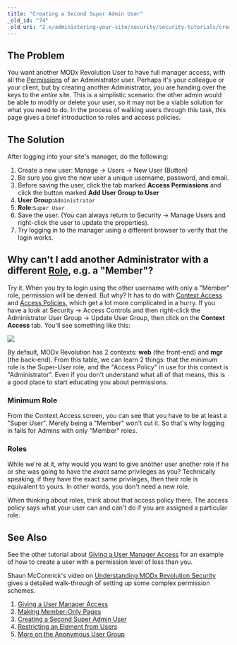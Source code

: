 ```yaml
---
title: "Creating a Second Super Admin User"
_old_id: "74"
_old_uri: "2.x/administering-your-site/security/security-tutorials/creating-a-second-super-admin-user"
---
```


The Problem
-----------

You want another MODx Revolution User to have full manager access, with all the [Permissions](administering-your-site/security/policies/permissions "Permissions") of an Administrator user. Perhaps it's your colleague or your client, but by creating another Administrator, you are handing over the keys to the _entire_ site. This is a simplistic scenario: the other admin would be able to modify or delete your user, so it may not be a viable solution for what you need to do. In the process of walking users through this task, this page gives a brief introduction to roles and access policies.

The Solution
------------

After logging into your site's manager, do the following:

1. Create a new user: Manage -> Users -> New User (Button)
2. Be sure you give the new user a unique username, password, and email.
3. Before saving the user, click the tab marked **Access Permissions** and click the button marked **Add User Group to User**
  1. **User Group:**`Administrator`
  2. **Role:**`Super User`
4. Save the user. (You can always return to Security -> Manage Users and right-click the user to update the properties).
5. Try logging in to the manager using a different browser to verify that the login works.

Why can't I add another Administrator with a different [Role](administering-your-site/security/roles "Roles"), e.g. a "Member"?
-----------------------------------------------------------------------------------------------------------------------------------------------

Try it. When you try to login using the other username with only a "Member" role, permission will be denied. But why? It has to do with [Context Access](administering-your-site/contexts "Contexts") and [Access Policies](administering-your-site/security/policies "Policies"), which get a lot more complicated in a hurry. If you have a look at Security -> Access Controls and then right-click the Administrator User Group -> Update User Group, then click on the **Context Access** tab. You'll see something like this:

![](/download/attachments/33226828/User-Group-Perms.jpg?version=1&modificationDate=1287981106000)

By default, MODx Revolution has 2 contexts: **web** (the front-end) and **mgr** (the back-end). From this table, we can learn 2 things: that the _minimum_ role is the Super-User role, and the "Access Policy" in use for this context is "Administrator". Even if you don't understand what all of that means, this is a good place to start educating you about permissions.

### Minimum Role

From the Context Access screen, you can see that you have to be at least a "Super User". Merely being a "Member" won't cut it. So that's why logging in fails for Admins with only "Member" roles.

### Roles

While we're at it, why would you want to give another user another role if he or she was going to have the _exact_ same privileges as you? Technically speaking, if they have the exact same privileges, then their role is equivalent to yours. In other words, you don't need a new role.

When thinking about roles, think about that access policy there. The access policy says what your user can and can't do if you are assigned a particular role.

See Also
--------

See the other tutorial about [Giving a User Manager Access](administering-your-site/security/security-tutorials/giving-a-user-manager-access "Giving a User Manager Access") for an example of how to create a user with a permission level of less than you.

Shaun McCormick's video on [Understanding MODx Revolution Security](http://vimeo.com/13856994) gives a detailed walk-through of setting up some complex permission schemes.

1. [Giving a User Manager Access](administering-your-site/security/security-tutorials/giving-a-user-manager-access)
2. [Making Member-Only Pages](administering-your-site/security/security-tutorials/making-member-only-pages)
3. [Creating a Second Super Admin User](administering-your-site/security/security-tutorials/creating-a-second-super-admin-user)
4. [Restricting an Element from Users](administering-your-site/security/security-tutorials/restricting-an-element-from-users)
5. [More on the Anonymous User Group](administering-your-site/security/security-tutorials/more-on-the-anonymous-user-group)
